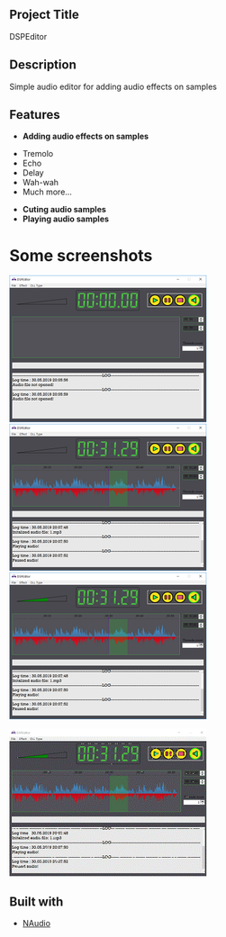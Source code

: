 Project Title
------------
DSPEditor

Description
------------
Simple audio editor for adding audio effects on samples

Features
------------
* **Adding audio effects on samples**
- Tremolo
- Echo
- Delay
- Wah-wah
- Much more...
* **Cuting audio samples**
* **Playing audio samples**

# Some screenshots

![Alt text](Media/1.png?raw=true)
![Alt text](Media/2.png?raw=true)
![Alt text](Media/3.png?raw=true)

![Alt text](Media/4.gif?raw=true)


Built with
------------
* [NAudio](https://github.com/naudio/NAudio)
